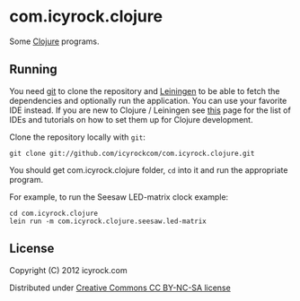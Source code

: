 # com.icyrock.clojure

Some [Clojure](http://clojure.org) programs.

## Running

You need [git](http://git-scm.com/) to clone the repository and [Leiningen](https://github.com/technomancy/leiningen) to be able to fetch the dependencies and optionally run the application. You can use your favorite IDE instead. If you are new to Clojure / Leiningen see [this](http://dev.clojure.org/display/doc/Getting+Started) page for the list of IDEs and tutorials on how to set them up for Clojure development.

Clone the repository locally with `git`:

    git clone git://github.com/icyrockcom/com.icyrock.clojure.git

You should get com.icyrock.clojure folder, `cd` into it and run the appropriate program. 

For example, to run the Seesaw LED-matrix clock example:

    cd com.icyrock.clojure
    lein run -m com.icyrock.clojure.seesaw.led-matrix

## License

Copyright (C) 2012 icyrock.com

Distributed under [Creative Commons CC BY-NC-SA license](http://creativecommons.org/licenses/by-nc-sa/3.0/)

